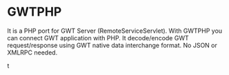 # GWTPHP #

It is a PHP port for GWT Server (RemoteServiceServlet).
With GWTPHP you can connect GWT application with PHP.
It decode/encode GWT request/response using GWT native data interchange format.
No JSON or XMLRPC needed.

t